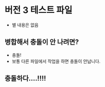# 버전 3 테스트 파일

- 별 내용은 없음

## 병합해서 충돌이 안 나려면?

- 충돌!
- 보통 다른 파일에서 작업을 하면 충돌이 안납니다.

## 충돌하다....!!!!
